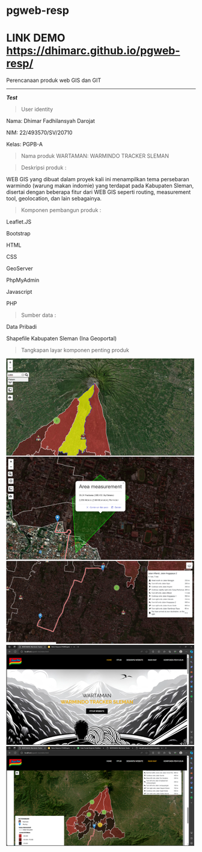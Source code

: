 # pgweb-resp

# LINK DEMO https://dhimarc.github.io/pgweb-resp/

Perencanaan produk web GIS dan GIT
___
***Test***
>User identity

Nama: Dhimar Fadhilansyah Darojat

NIM: 22/493570/SV/20710

Kelas: PGPB-A

>Nama produk 
WARTAMAN: WARMINDO TRACKER SLEMAN

>Deskripsi produk : 

WEB GIS yang dibuat dalam proyek kali ini menampilkan tema persebaran warmindo (warung makan indomie) yang terdapat pada Kabupaten Sleman, disertai dengan beberapa fitur dari WEB GIS seperti routing, measurement tool, geolocation, dan lain sebagainya.

>Komponen pembangun produk :

Leaflet.JS

Bootstrap

HTML

CSS

GeoServer

PhpMyAdmin 

Javascript

PHP

>Sumber data :

Data Pribadi 

Shapefile Kabupaten Sleman (Ina Geoportal)


>Tangkapan layar komponen penting produk
<img src="img/111.png" width="500">
<img src="img/3.png" width="500">
<img src="img/5.png" width="500">
<img src="img/6.png" width="500">
<img src="img/7.png" width="500">


